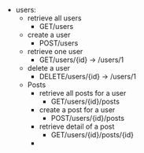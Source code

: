 - users:
  - retrieve all users
    - GET/users
  - create a user
    - POST/users
  - retrieve one user
    - GET/users/{id} -> /users/1
  - delete a user
    - DELETE/users/{id} -> /users/1
  - Posts
    - retrieve all posts for a user
      - GET/users/{id}/posts
    - create a post for a user
      - POST/users/{id}/posts
    - retrieve detail of a post
      - GET/users/{id}/posts/{id}
    - 